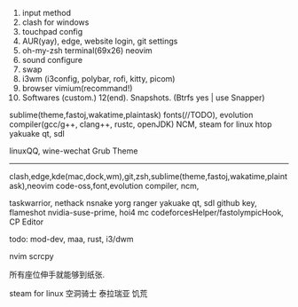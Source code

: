 1. input method
2. clash for windows
3. touchpad config
4. AUR(yay), edge, website login, git settings
5. oh-my-zsh terminal(69x26) neovim
6. sound configure
7. swap
8. i3wm (i3config, polybar, rofi, kitty, picom)
9. browser vimium(recommand!)
11. Softwares (custom.)
12(end). Snapshots. (Btrfs yes | use Snapper)

sublime(theme,fastoj,wakatime,plaintask)
fonts(//TODO), evolution
compiler(gcc/g++, clang++, rustc, openJDK)
NCM, steam for linux
htop
yakuake
qt, sdl

linuxQQ, wine-wechat
Grub Theme


---

clash,edge,kde(mac,dock,wm),git,zsh,sublime(theme,fastoj,wakatime,plaintask),neovim
code-oss,font,evolution
compiler, ncm,

taskwarrior,
nethack
nsnake
yorg
ranger
yakuake
qt, sdl
github key, flameshot
nvidia-suse-prime, hoi4
mc
codeforcesHelper/fastolympicHook, CP Editor

todo: mod-dev, maa, rust, i3/dwm

nvim scrcpy

所有座位伸手就能够到纸张.


steam for linux 空洞骑士 泰拉瑞亚 饥荒
